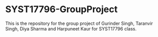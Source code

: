 # SYST17796-GroupProject
This is the repository for the group project of Gurinder Singh, Taranvir Singh, Diya Sharma and Harpuneet Kaur for SYST17796 class.
